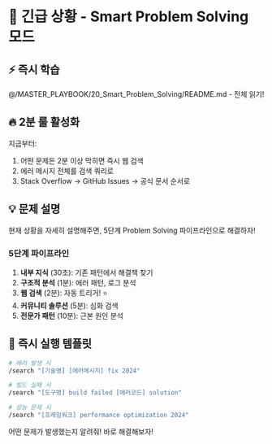 # 🚨 긴급 상황 - Smart Problem Solving 모드

## ⚡ 즉시 학습
@/MASTER_PLAYBOOK/20_Smart_Problem_Solving/README.md - 전체 읽기!

## 🔥 2분 룰 활성화
지금부터:
1. 어떤 문제든 2분 이상 막히면 즉시 웹 검색
2. 에러 메시지 전체를 검색 쿼리로
3. Stack Overflow → GitHub Issues → 공식 문서 순서로

## 💡 문제 설명
현재 상황을 자세히 설명해주면, 5단계 Problem Solving 파이프라인으로 해결하자!

### 5단계 파이프라인
1. **내부 지식** (30초): 기존 패턴에서 해결책 찾기
2. **구조적 분석** (1분): 에러 패턴, 로그 분석
3. **웹 검색** (2분): 자동 트리거! ⭐
4. **커뮤니티 솔루션** (5분): 심화 검색
5. **전문가 패턴** (10분): 근본 원인 분석

## 🎯 즉시 실행 템플릿
```bash
# 에러 발생 시
/search "[기술명] [에러메시지] fix 2024"

# 빌드 실패 시
/search "[도구명] build failed [에러코드] solution"

# 성능 문제 시
/search "[프레임워크] performance optimization 2024"
```

어떤 문제가 발생했는지 알려줘! 바로 해결해보자!